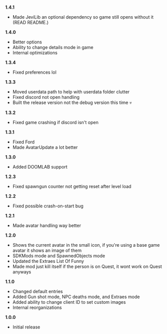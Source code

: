 **1.4.1**
* Made JeviLib an optional dependency so game still opens without it (READ README.)

**1.4.0**
* Better options
* Ability to change details mode in game
* Internal optimizations

**1.3.4**
* Fixed preferences lol

**1.3.3**
* Moved userdata path to help with userdata folder clutter
* Fixed discord not open handling
* Built the release version not the debug version this time :skull:

**1.3.2**
* Fixed game crashing if discord isn't open

**1.3.1**
* Fixed Ford
* Made AvatarUpdate a lot better

**1.3.0**
* Added DOOMLAB support

**1.2.3**
* Fixed spawngun counter not getting reset after level load

**1.2.2**
* Fixed possible crash-on-start bug

**1.2.1**
* Made avatar handling way better

**1.2.0**
* Shows the current avatar in the small icon, if you're using a base game avatar it shows an image of them
* SDKMods mode and SpawnedObjects mode
* Updated the Extraes List Of Funny
* Made mod just kill itself if the person is on Quest, it wont work on Quest anyways

**1.1.0**
* Changed default entries
* Added Gun shot mode, NPC deaths mode, and Extraes mode
* Added ability to change client ID to set custom images
* Internal reorganizations

**1.0.0**
* Initial release